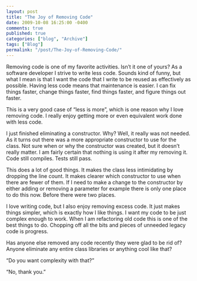 ```yaml
---
layout: post
title: "The Joy of Removing Code"
date: 2009-10-08 16:25:00 -0400
comments: true
published: true
categories: ["blog", "Archive"]
tags: ["Blog"]
permalink: "/post/The-Joy-of-Removing-Code/"
---
```

<!-- more -->



<p>Removing code is one of my favorite activities. Isn&rsquo;t it one of yours? As a software developer I strive to write less code. Sounds kind of funny, but what I mean is that I want the code that I write to be reused as effectively as possible. Having less code means that maintenance is easier. I can fix things faster, change things faster, find things faster, and figure things out faster.</p>
<p>This is a very good case of &ldquo;less is more&rdquo;, which is one reason why I love removing code. I really enjoy getting more or even equivalent work done with less code.</p>
<p>I just finished eliminating a constructor. Why? Well, it really was not needed. As it turns out there was a more appropriate constructor to use for the class. Not sure when or why the constructor was created, but it doesn&rsquo;t really matter. I am fairly certain that nothing is using it after my removing it. Code still compiles. Tests still pass.</p>
<p>This does a lot of good things. It makes the class less intimidating by dropping the line count. It makes clearer which constructor to use when there are fewer of them. If I need to make a change to the constructor by either adding or removing a parameter for example there is only one place to do this now. Before there were two places.</p>
<p>I love writing code, but I also enjoy removing excess code. It just makes things simpler, which is exactly how I like things. I want my code to be just complex enough to work. When I am refactoring old code this is one of the best things to do. Chopping off all the bits and pieces of unneeded legacy code is progress.</p>
<p>Has anyone else removed any code recently they were glad to be rid of? Anyone eliminate any entire class libraries or anything cool like that?</p>
<p>&ldquo;Do you want complexity with that?&rdquo;</p>
<p>&ldquo;No, thank you.&rdquo;</p>
